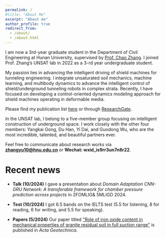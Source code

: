 ```yaml
---
permalink: /
#title: "About Me"
excerpt: "About me"
author_profile: true
redirect_from: 
  - /about/
  - /about.html
---
```


I am now a 3rd-year graduate student in the Department of Civil Engineering at Hunan University, supervised by [Prof. Chao Zhang](https://grzy.hnu.edu.cn/site/index/zhangchao). I joined Prof. Zhang’s UNSAT lab in 2022 as a 3-rd year undergraduate student.

My passion lies in advancing the intelligent driving of shield machines for tunneling engineering. I integrate unsaturated soil mechanics, machine learning, and multibody dynamics to advance the intelligent control of shield/underground tunneling robots in complex strata. Recently, I have focused on developing a control-oriented dynamics modeling approach for shield machines operating in deformable media.

Please find my publication list [here](https://yuzhang-unsat.github.io) or through [ResearchGate](https://www.researchgate.net/profile/Yu-Zhang-1216/research).

In the UNSAT lab, I belong to a five-member group focusing on intelligent construction of underground space. I work closely with the other four members: Yangkai Gong, Du Han, Yi Dai, and Guodong Wu, who are the most incredible, talented, and beautiful partners ever.

Feel free to communicate about research works via **zhangyu10@hnu.edu.cn** or **Wechat: wxid_is9rr3un7n8r22**.

Recent news
======

* **Talk (10/2024)** I gave a presentation about *Domain Adaptation CNN-GRU Network: A transferable framework for chamber pressure prediction across projects* in 2FOMLIG& 5MLIGD 2024.  

* **Test (10/2024)** I got 6.5 bands on the IELTS test (5.5 for listening, 8 for reading, 6 for writing, and 5.5 for speaking).

* **Papers (5/2024)** Our paper titled ["Role of iron oxide content in mechanical properties of granite residual soil in full suction range"](https://doi.org/10.1007/s11440-023-02215-6) is published in *Acta Geotechnica*. 

